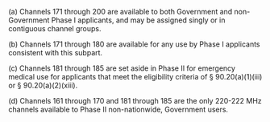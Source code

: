 (a) Channels 171 through 200 are available to both Government and non-Government Phase I applicants, and may be assigned singly or in contiguous channel groups.

(b) Channels 171 through 180 are available for any use by Phase I applicants consistent with this subpart.

(c) Channels 181 through 185 are set aside in Phase II for emergency medical use for applicants that meet the eligibility criteria of § 90.20(a)(1)(iii) or § 90.20(a)(2)(xiii).

(d) Channels 161 through 170 and 181 through 185 are the only 220-222 MHz channels available to Phase II non-nationwide, Government users.

